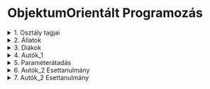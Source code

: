 # ObjektumOrientált Programozás

<details>
<summary>1. Osztály tagjai</summary>

- Deklaráció
- Példányszintű tagok
  - mező
  - metódus
- Osztályszintű tagok (static)
- Osztály tagjainak elérése
  - private
  - public
  - protected
  - internal
</details>
<details>
<summary>2. Állatok</summary>

- static mező haználata (*)
- Paraméteres konstruktor, destruktor (**)
- ToString újradefiniálása override
- Ellenőrzött adatbevitel billentyűzetről - Kivételkezelés
- Programozási tételek
  - Keresés (null + foreach + break)
  - Kiválogatás
  - Maximumkiválasztás (* + **)
</details>
<details>
<summary>3. Diákok</summary>

- DateTime osztály
- beolvasás file-ból (nem ellenőrzött)
- karakterkódolási hiba megoldása
- this.szuletesiDatum.ToString("yyyy.MM.dd")
- DateTime.Now.Year
- d.szuletesiDatum.Year
- Keresés (Állatok-hoz hasonlóan)
- Maximumkiválasztás (Állatok-hoz hasonlóan)
</details>
<details>
<summary>4. Autók_1</summary>

- C# accessor-ok: getter és szetter metódusok
- Tulajdonságok
- Lambda operátor
- Validációs feltétel
- Automatikus tulajdonság
</details>
<details>
<summary>5. Paraméterátadás</summary>

- Érték szerinti paraméterátadás
  - érték típusú változók
  - referencia típusú változók
- Cím szerinti paraméterátadás
</details>
<details>
<summary>6. Autók_2 Esettanulmány</summary>

- Osztály
  - Tulajdonságok
  - Validációs feltétel -> kivételkezelés
  - Konstruktor
  - ToString
- Beolvasás file-ból
  - Kivételkezelés
- Objektumlista
- Programozási tételek (+ LINQ bevezetés)
  - Átlag
  - Maximumkiválasztás
  - Keresés (null + foreach + break)
  - Rendezés
  - Kiválogatás
    - Szótárba
    - Listába
</details>
<details>
<summary>7. Autók_2 Esettanulmány</summary>

- Osztály
